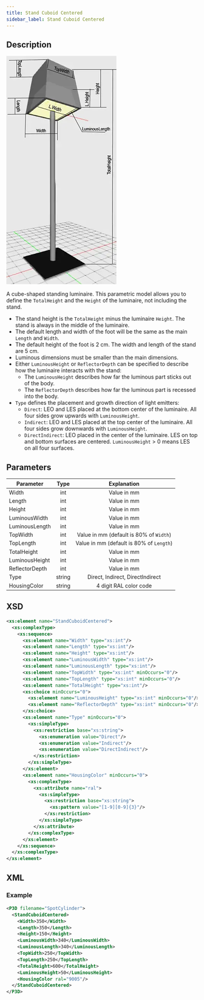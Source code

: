 ```yaml
---
title: Stand Cuboid Centered
sidebar_label: Stand Cuboid Centered
---
```


## Description

![Stand Cuboid Centered](/img/docs/geometry/parametric/stand-cuboid-centered.webp)

A cube-shaped standing luminaire. This parametric model allows you to define the `TotalHeight` and the `Height` of the luminaire, not including the stand.

- The stand height is the `TotalHeight` minus the luminaire `Height`. The stand is always in the middle of the luminaire.
- The default length and width of the foot will be the same as the main `Length` and `Width`.
- The default height of the foot is 2 cm. The width and length of the stand are 5 cm.
- Luminous dimensions must be smaller than the main dimensions.
- Either `LuminousHeight` or `ReflectorDepth` can be specified to describe how the luminaire interacts with the stand:
  - The `LuminousHeight` describes how far the luminous part sticks out of the body.
  - The `ReflectorDepth` describes how far the luminous part is recessed into the body.
- `Type` defines the placement and growth direction of light emitters:
  - `Direct`: LEO and LES placed at the bottom center of the luminaire. All four sides grow upwards with `LuminousHeight`.
  - `Indirect`: LEO and LES placed at the top center of the luminaire. All four sides grow downwards with `LuminousHeight`.
  - `DirectIndirect`: LEO placed in the center of the luminaire. LES on top and bottom surfaces are centered. `LuminousHeight` > 0 means LES on all four surfaces.

## Parameters

| Parameter        | Type    | Explanation                                               |
| ---------------- | :-----: | :-------------------------------------------------------: |
| Width            | int     | Value in mm                                               |
| Length           | int     | Value in mm                                               |
| Height           | int     | Value in mm                                               |
| LuminousWidth    | int     | Value in mm                                               |
| LuminousLength   | int     | Value in mm                                               |
| TopWidth         | int     | Value in mm (default is 80% of `Width`)                   |
| TopLength        | int     | Value in mm (default is 80% of `Length`)                  |
| TotalHeight      | int     | Value in mm                                               |
| LuminousHeight   | int     | Value in mm                                               |
| ReflectorDepth   | int     | Value in mm                                               |
| Type             | string  | Direct, Indirect, DirectIndirect                          |
| HousingColor     | string  | 4 digit RAL color code                                    |

## XSD

```xml
<xs:element name="StandCuboidCentered">
  <xs:complexType>
    <xs:sequence>
      <xs:element name="Width" type="xs:int"/>
      <xs:element name="Length" type="xs:int"/>
      <xs:element name="Height" type="xs:int"/>
      <xs:element name="LuminousWidth" type="xs:int"/>
      <xs:element name="LuminousLength" type="xs:int"/>
      <xs:element name="TopWidth" type="xs:int" minOccurs="0"/>
      <xs:element name="TopLength" type="xs:int" minOccurs="0"/>
      <xs:element name="TotalHeight" type="xs:int"/>
      <xs:choice minOccurs="0">
        <xs:element name="LuminousHeight" type="xs:int" minOccurs="0"/>
        <xs:element name="ReflectorDepth" type="xs:int" minOccurs="0"/>
      </xs:choice>
      <xs:element name="Type" minOccurs="0">
        <xs:simpleType>
          <xs:restriction base="xs:string">
            <xs:enumeration value="Direct"/>
            <xs:enumeration value="Indirect"/>
            <xs:enumeration value="DirectIndirect"/>
          </xs:restriction>
        </xs:simpleType>
      </xs:element>
      <xs:element name="HousingColor" minOccurs="0">
        <xs:complexType>
          <xs:attribute name="ral">
            <xs:simpleType>
              <xs:restriction base="xs:string">
                <xs:pattern value="[1-9][0-9]{3}"/>
              </xs:restriction>
            </xs:simpleType>
          </xs:attribute>
        </xs:complexType>
      </xs:element>
    </xs:sequence>
  </xs:complexType>
</xs:element>
```
## XML
### Example

```xml
<P3D filename="SpotCylinder">
  <StandCuboidCentered>
    <Width>350</Width>
    <Length>350</Length>
    <Height>150</Height>
    <LuminousWidth>340</LuminousWidth>
    <LuminousLength>340</LuminousLength>
    <TopWidth>250</TopWidth>
    <TopLength>250</TopLength>
    <TotalHeight>600</TotalHeight>
    <LuminousHeight>50</LuminousHeight>
    <HousingColor ral="9005"/> 
  </StandCuboidCentered>
</P3D>
```